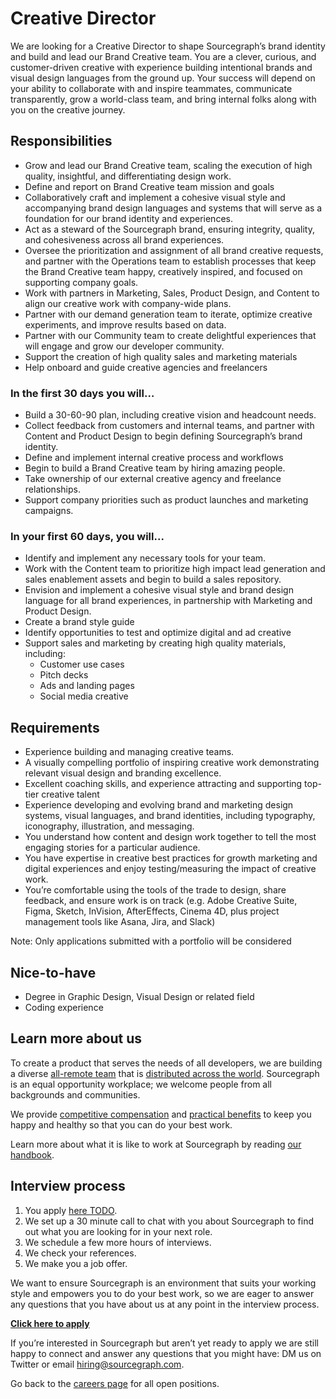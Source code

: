 # **Creative Director**

We are looking for a Creative Director to shape Sourcegraph’s brand identity and build and lead our Brand Creative team. You are a clever, curious, and customer-driven creative with experience building intentional brands and visual design languages from the ground up. Your success will depend on your ability to collaborate with and inspire teammates, communicate transparently, grow a world-class team, and bring internal folks along with you on the creative journey.

## Responsibilities

* Grow and lead our Brand Creative team, scaling the execution of high quality, insightful, and differentiating design work.
* Define and report on Brand Creative team mission and goals
* Collaboratively craft and implement a cohesive visual style and accompanying brand design languages and systems that will serve as a foundation for our brand identity and experiences.
* Act as a steward of the Sourcegraph brand, ensuring integrity, quality, and cohesiveness across all brand experiences.
* Oversee the prioritization and assignment of all brand creative requests, and partner with the Operations team to establish processes that keep the Brand Creative team happy, creatively inspired, and focused on supporting company goals.
* Work with partners in Marketing, Sales, Product Design, and Content to align our creative work with company-wide plans.
* Partner with our demand generation team to iterate, optimize creative experiments, and improve results based on data.
* Partner with our Community team to create delightful experiences that will engage and grow our developer community.
* Support the creation of high quality sales and marketing materials
* Help onboard and guide creative agencies and freelancers 

### In the first 30 days you will…

* Build a 30-60-90 plan, including creative vision and headcount needs.
* Collect feedback from customers and internal teams, and partner with Content and Product Design to begin defining Sourcegraph’s brand identity.
* Define and implement internal creative process and workflows
* Begin to build a Brand Creative team by hiring amazing people.
* Take ownership of our external creative agency and freelance relationships.
* Support company priorities such as product launches and marketing campaigns.

### In your first 60 days, you will...
* Identify and implement any necessary tools for your team.
* Work with the Content team to prioritize high impact lead generation and sales enablement assets and begin to build a sales repository.
* Envision and implement a cohesive visual style and brand design language for all brand experiences, in partnership with Marketing and Product Design.
* Create a brand style guide
* Identify opportunities to test and optimize digital and ad creative
* Support sales and marketing by creating high quality materials, including:
    * Customer use cases
    * Pitch decks
    * Ads and landing pages
    * Social media creative

## Requirements
* Experience building and managing creative teams.
* A visually compelling portfolio of inspiring creative work demonstrating relevant  visual design and branding excellence.
* Excellent coaching skills, and experience attracting and supporting top-tier creative talent
* Experience developing and evolving brand and marketing design systems, visual languages, and brand identities, including typography, iconography, illustration, and messaging.
* You understand how content and design work together to tell the most engaging stories for a particular audience.
* You have expertise in creative best practices for growth marketing and digital experiences and enjoy testing/measuring the impact of creative work.
* You’re comfortable using the tools of the trade to design, share feedback, and ensure work is on track (e.g. Adobe Creative Suite, Figma, Sketch, InVision, AfterEffects, Cinema 4D, plus project management tools like Asana, Jira, and Slack)

Note: Only applications submitted with a portfolio will be considered

## Nice-to-have
* Degree in Graphic Design, Visual Design or related field
* Coding experience


## Learn more about us
To create a product that serves the needs of all developers, we are building a diverse [all-remote team](https://about.sourcegraph.com/company/remote) that is [distributed across the world](https://about.sourcegraph.com/company/team). Sourcegraph is an equal opportunity workplace; we welcome people from all backgrounds and communities.

We provide [competitive compensation](https://about.sourcegraph.com/handbook/people-ops/compensation) and [practical benefits](https://about.sourcegraph.com/handbook/people-ops/benefits-and-perks) to keep you happy and healthy so that you can do your best work.

Learn more about what it is like to work at Sourcegraph by reading [our handbook](https://about.sourcegraph.com/handbook/).

## Interview process
1. You apply [here TODO]().
1. We set up a 30 minute call to chat with you about Sourcegraph to find out what you are looking for in your next role.
1. We schedule a few more hours of interviews.
1. We check your references.
1. We make you a job offer.

We want to ensure Sourcegraph is an environment that suits your working style and empowers you to do your best work, so we are eager to answer any questions that you have about us at any point in the interview process.

**[Click here to apply](https://jobs.lever.co/sourcegraph/480e8d71-03af-4659-ac90-b8e32ad4ef34/apply)**

If you’re interested in Sourcegraph but aren’t yet ready to apply we are still happy to connect and answer any questions that you might have: DM us on Twitter or email hiring@sourcegraph.com.

Go back to the [careers page](../../../company/careers.md) for all open positions.



    



